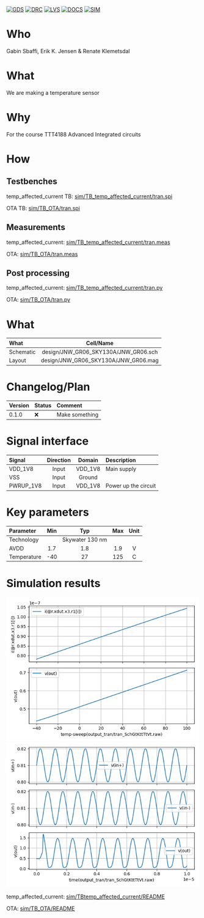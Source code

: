 
[![GDS](../../actions/workflows/gds.yaml/badge.svg)](../../actions/workflows/gds.yaml)
[![DRC](../../actions/workflows/drc.yaml/badge.svg)](../../actions/workflows/drc.yaml)
[![LVS](../../actions/workflows/lvs.yaml/badge.svg)](../../actions/workflows/lvs.yaml)
[![DOCS](../../actions/workflows/docs.yaml/badge.svg)](../../actions/workflows/docs.yaml)
[![SIM](../../actions/workflows/sim.yaml/badge.svg)](../../actions/workflows/sim.yaml)

# Who
Gabin Sbaffi, 
Erik K. Jensen &
Renate Klemetsdal

# What
We are making a temperature sensor




# Why
For the course TTT4188 Advanced Integrated circuits


# How

## Testbenches
temp_affected_current TB: [sim/TB_temp_affected_current/tran.spi](sim/TB_temp_affected_current/tran.spi)

OTA TB: [sim/TB_OTA/tran.spi](sim/TB_OTA/tran.spi)

## Measurements
temp_affected_current: [sim/TB_temp_affected_current/tran.meas](sim/TB_temp_affected_current/tran.meas)

OTA: [sim/TB_OTA/tran.meas](sim/TB_OTA/tran.meas)

## Post processing
temp_affected_current: [sim/TB_temp_affected_current/tran.py](sim/TB_temp_affected_current/tran.py)

OTA: [sim/TB_OTA/tran.py](sim/TB_OTA/tran.py)



# What

| What            |        Cell/Name |
| :-              |  :-:       |
| Schematic       | design/JNW_GR06_SKY130A/JNW_GR06.sch |
| Layout          | design/JNW_GR06_SKY130A/JNW_GR06.mag |


# Changelog/Plan

| Version | Status | Comment|
| :---| :---| :---|
|0.1.0 | :x: | Make something |


# Signal interface

| Signal       | Direction | Domain  | Description                               |
| :---         | :---:     | :---:   | :---                                      |
| VDD_1V8         | Input     | VDD_1V8 | Main supply                              |
| VSS         | Input     | Ground  |                                           |
| PWRUP_1V8     | Input    | VDD_1V8 | Power up the circuit                       |


# Key parameters

| Parameter           | Min     | Typ           | Max     | Unit  |
| :---                | :---:     | :---:           | :---:     | :---: |
| Technology          |         | Skywater 130 nm |         |       |
| AVDD                | 1.7    | 1.8           | 1.9    | V     |
| Temperature         | -40     | 27            | 125     | C     |


# Simulation results

![IOUT_VOUT](sim/temp_affected_current/IOUT_VOUT.png)
![INPUT_OTA_INPUT](sim/OTA/DIFF_INPUT_OTA_INPUT.png)

temp_affected_current: [sim/TBtemp_affected_current/README](sim/TB_temp_affected_current/README)

OTA: [sim/TB_OTA/README](sim/TB_OTA/README)
